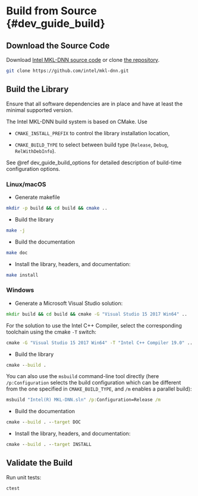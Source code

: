 Build from Source {#dev_guide_build}
====================================

## Download the Source Code

Download [Intel MKL-DNN source code](https://github.com/intel/mkl-dnn/archive/master.zip)
or clone [the repository](https://github.com/intel/mkl-dnn.git).

~~~sh
git clone https://github.com/intel/mkl-dnn.git
~~~

## Build the Library

Ensure that all software dependencies are in place and have at least the
minimal supported version.

The Intel MKL-DNN build system is based on CMake. Use

- `CMAKE_INSTALL_PREFIX` to control the library installation location,

- `CMAKE_BUILD_TYPE` to select between build type (`Release`, `Debug`,
  `RelWithDebInfo`).

See @ref dev_guide_build_options for detailed description of build-time
configuration options.

### Linux/macOS

- Generate makefile
~~~sh
mkdir -p build && cd build && cmake ..
~~~

- Build the library
~~~sh
make -j
~~~

- Build the documentation
~~~sh
make doc
~~~

- Install the library, headers, and documentation:
~~~sh
make install
~~~

### Windows

- Generate a Microsoft Visual Studio solution:
~~~bat
mkdir build && cd build && cmake -G "Visual Studio 15 2017 Win64" ..
~~~
For the solution to use the Intel C++ Compiler, select the corresponding
toolchain using the cmake `-T` switch:
~~~bat
cmake -G "Visual Studio 15 2017 Win64" -T "Intel C++ Compiler 19.0" ..
~~~

- Build the library
~~~bat
cmake --build .
~~~
You can also use the `msbuild` command-line tool directly (here
`/p:Configuration` selects the build configuration which can be different from
the one specified in `CMAKE_BUILD_TYPE`, and `/m` enables a parallel build):
~~~bat
msbuild "Intel(R) MKL-DNN.sln" /p:Configuration=Release /m
  ~~~

- Build the documentation
~~~bat
cmake --build . --target DOC
~~~

- Install the library, headers, and documentation:
~~~bat
cmake --build . --target INSTALL
~~~

## Validate the Build

Run unit tests:

~~~sh
ctest
~~~
